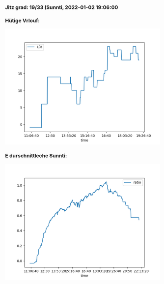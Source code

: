 ### Jitz grad: 19/33 (Sunnti, 2022-01-02 19:06:00

### Hütige Vrlouf:
![Graph](Today.png)

### E durschnittleche Sunnti:
![Graph](Sunnti.png)